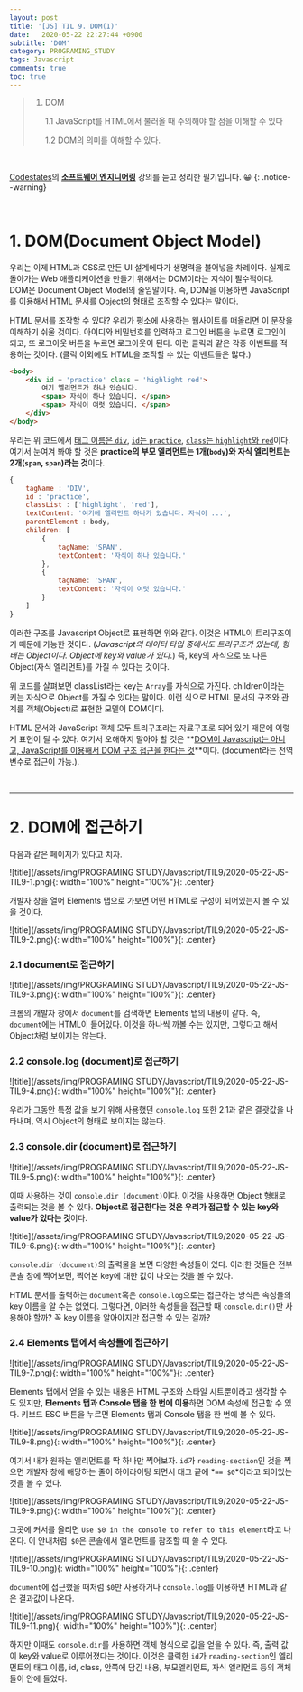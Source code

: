 ```yaml
---
layout: post
title: '[JS] TIL 9. DOM(1)'
date:   2020-05-22 22:27:44 +0900
subtitle: 'DOM'
category: PROGRAMING_STUDY
tags: Javascript
comments: true
toc: true
---
```


> 1. DOM
> 
>    1.1 JavaScript를 HTML에서 불러올 때 주의해야 할 점을 이해할 수 있다
>    
>    1.2 DOM의 의미를 이해할 수 있다. 

<br>

[Codestates](https://codestates.com/)의 **[소프트웨어 엔지니어링](https://codestates.com/course/software-engineering)** 강의를 듣고 정리한 필기입니다. 😀 
{: .notice--warning}

<br>

# 1. DOM(Document Object Model)

우리는 이제 HTML과 CSS로 만든 UI 설계에다가 생명력을 불어넣을 차례이다. 실제로 돌아가는 Web 애플리케이션을 만들기 위해서는 DOM이라는 지식이 필수적이다. DOM은 Document Object Model의 줄임말이다. 즉, DOM을 이용하면 JavaScript를 이용해서 HTML 문서를 Object의 형태로 조작할 수 있다는 말이다.

HTML 문서를 조작할 수 있다? 우리가 평소에 사용하는 웹사이트를 떠올리면 이 문장을 이해하기 쉬울 것이다. 아이디와 비밀번호를 입력하고 로그인 버튼을 누르면 로그인이 되고, 또 로그아웃 버튼을 누르면 로그아웃이 된다. 이런 클릭과 같은 각종 이벤트를 적용하는 것이다. (클릭 이외에도 HTML을 조작할 수 있는 이벤트들은 많다.)

```html
<body>
    <div id = 'practice' class = 'highlight red'>
        여기 엘리먼트가 하나 있습니다.
        <span> 자식이 하나 있습니다. </span>
        <span> 자식이 여럿 있습니다. </span>        
    </div>
</body>
```

우리는 위 코드에서 <u>태그 이름은 `div`</u>, <u>`id`는 `practice`</u>, <u>`class`는 `highlight`와 `red`</u>이다. 여기서 눈여겨 봐야 할 것은 **practice의 부모 엘리먼트는 1개(`body`)와 자식 엘리먼트는 2개(`span`, `span`)라는 것**이다.

```js
{
    tagName : 'DIV',
    id : 'practice',
    classList : ['highlight', 'red'],
    textContent: '여기에 엘리먼트 하나가 있습니다. 자식이 ...',
    parentElement : body,
    children: [
        {
            tagName: 'SPAN',
            textContent: '자식이 하나 있습니다.'
        },
        {
            tagName: 'SPAN',
            textContent: '자식이 여럿 있습니다.'
        }
    ]
}
```

이러한 구조를 Javascript Object로 표현하면 위와 같다. 이것은 HTML이 트리구조이기 때문에 가능한 것이다. (*Javascript의 데이터 타입 중에서도 트리구조가 있는데, 형태는 Object이다. Object에 key와 value가 있다.*) 즉, key의 자식으로 또 다른 Object(자식 엘리먼트)를 가질 수 있다는 것이다.

위 코드를 살펴보면 classList라는 key는 `Array`를 자식으로 가진다. children이라는 키는 자식으로 Object를 가질 수 있다는 말이다. 이런 식으로 HTML 문서의 구조와 관계를 객체(Object)로 표현한 모델이 DOM이다.

HTML 문서와 JavaScript 객체 모두 트리구조라는 자료구조로 되어 있기 때문에 이렇게 표현이 될 수 있다. 여기서 오해하지 말아야 할 것은 **<u>DOM이 Javascript는 아니고, JavaScript를 이용해서 DOM 구조 접근을 한다는 것</u>**이다. (document라는 전역변수로 접근이 가능.).

<br>

***

# 2. DOM에 접근하기

다음과 같은 페이지가 있다고 치자. 

![title](/assets/img/PROGRAMING STUDY/Javascript/TIL9/2020-05-22-JS-TIL9-1.png){: width="100%" height="100%"}{: .center}

개발자 창을 열어 Elements 탭으로 가보면 어떤 HTML로 구성이 되어있는지 볼 수 있을 것이다.

![title](/assets/img/PROGRAMING STUDY/Javascript/TIL9/2020-05-22-JS-TIL9-2.png){: width="100%" height="100%"}{: .center}

### 2.1 document로 접근하기

![title](/assets/img/PROGRAMING STUDY/Javascript/TIL9/2020-05-22-JS-TIL9-3.png){: width="100%" height="100%"}{: .center}

크롬의 개발자 창에서 `document`를 검색하면 Elements 탭의 내용이 같다. 즉, `document`에는 HTML이 들어있다. 이것을 하나씩 까볼 수는 있지만, 그렇다고 해서 Object처럼 보이지는 않는다.

### 2.2 console.log (document)로 접근하기

![title](/assets/img/PROGRAMING STUDY/Javascript/TIL9/2020-05-22-JS-TIL9-4.png){: width="100%" height="100%"}{: .center}

우리가 그동안 특정 값을 보기 위해 사용했던 `console.log` 또한 2.1과 같은 결괏값을 나타내며, 역시 Object의 형태로 보이지는 않는다.

### 2.3 console.dir (document)로 접근하기

![title](/assets/img/PROGRAMING STUDY/Javascript/TIL9/2020-05-22-JS-TIL9-5.png){: width="100%" height="100%"}{: .center}

이때 사용하는 것이 `console.dir (document)`이다. 이것을 사용하면 Object 형태로 출력되는 것을 볼 수 있다. **Object로 접근한다는 것은 우리가 접근할 수 있는 key와 value가 있다는 것**이다.

![title](/assets/img/PROGRAMING STUDY/Javascript/TIL9/2020-05-22-JS-TIL9-6.png){: width="100%" height="100%"}{: .center} 

`console.dir (document)`의 출력물을 보면 다양한 속성들이 있다. 이러한 것들은 전부 콘솔 창에 찍어보면, 찍어본 key에 대한 값이 나오는 것을 볼 수 있다.

HTML 문서를 출력하는 `document`혹은 `console.log`으로는 접근하는 방식은 속성들의 key 이름을 알 수는 없었다. 그렇다면, 이러한 속성들을 접근할 때 `console.dir()`만 사용해야 할까? 꼭 key 이름을 알아야지만 접근할 수 있는 걸까?

### 2.4 Elements 탭에서 속성들에 접근하기 

![title](/assets/img/PROGRAMING STUDY/Javascript/TIL9/2020-05-22-JS-TIL9-7.png){: width="100%" height="100%"}{: .center} 

Elements 탭에서 얻을 수 있는 내용은 HTML 구조와 스타일 시트뿐이라고 생각할 수도 있지만, **Elements 탭과 Console 탭을 한 번에 이용**하면 DOM 속성에 접근할 수 있다. 키보드 ESC 버튼을 누르면 Elements 탭과 Console 탭을 한 번에 볼 수 있다.

![title](/assets/img/PROGRAMING STUDY/Javascript/TIL9/2020-05-22-JS-TIL9-8.png){: width="100%" height="100%"}{: .center} 

여기서 내가 원하는 엘리먼트를 딱 하나만 찍어보자. `id`가 `reading-section`인 것을 찍으면 개발자 창에 해당하는 줄이 하이라이팅 되면서 태그 끝에 *`== $0`*이라고 되어있는 것을 볼 수 있다. 

![title](/assets/img/PROGRAMING STUDY/Javascript/TIL9/2020-05-22-JS-TIL9-9.png){: width="100%" height="100%"}{: .center} 

그곳에 커서를 올리면 `Use $0 in the console to refer to this element`라고 나온다. 이 안내처럼` $0`은 콘솔에서 엘리먼트를 참조할 때 쓸 수 있다.

![title](/assets/img/PROGRAMING STUDY/Javascript/TIL9/2020-05-22-JS-TIL9-10.png){: width="100%" height="100%"}{: .center} 

`document`에 접근했을 때처럼 `$0`만 사용하거나 `console.log`를 이용하면 HTML과 같은 결과값이 나온다.

![title](/assets/img/PROGRAMING STUDY/Javascript/TIL9/2020-05-22-JS-TIL9-11.png){: width="100%" height="100%"}{: .center} 

하지만 이때도 `console.dir`를 사용하면 객체 형식으로 값을 얻을 수 있다. 즉, 출력 값이 key와 value로 이루어졌다는 것이다. 이것은 클릭한 `id`가 `reading-section`인 엘리먼트의 태그 이름, id, class, 안쪽에 담긴 내용, 부모엘리먼트, 자식 엘리먼트 등의 객체들이 안에 들었다.

